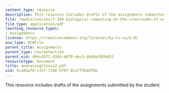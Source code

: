```yaml
---
content_type: resource
description: This resource includes drafts of the assignments submitted by the student.
file: /media/courses/7-349-biological-computing-at-the-crossroads-of-engineering-and-science-spring-2005/9cadaaf0c15ff1065f6f8ca7f56adfbb_andrwsingltnass2.pdf
file_type: application/pdf
learning_resource_types:
- Assignments
license: https://creativecommons.org/licenses/by-nc-sa/4.0/
ocw_type: OCWFile
parent_title: Assignments
parent_type: CourseSection
parent_uid: d94c4372-d364-6d70-dec3-dbddaf026d53
resourcetype: Document
title: andrwsingltnass2.pdf
uid: 9cadaaf0-c15f-f106-5f6f-8ca7f56adfbb
---
```

This resource includes drafts of the assignments submitted by the student.
